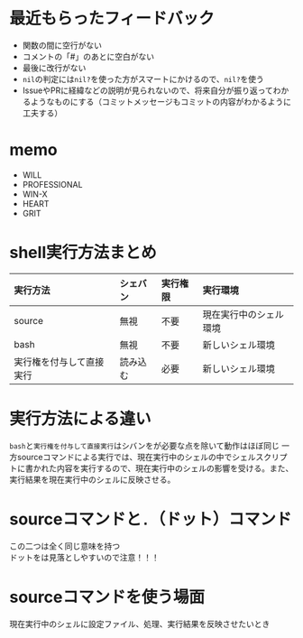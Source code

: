 # 最近もらったフィードバック
- 関数の間に空行がない
- コメントの「#」のあとに空白がない
- 最後に改行がない
- `nil`の判定には`nil?`を使った方がスマートにかけるので、`nil?`を使う
- IssueやPRに経緯などの説明が見られないので、将来自分が振り返ってわかるようなものにする（コミットメッセージもコミットの内容がわかるように工夫する）

# memo
- WILL
- PROFESSIONAL
- WIN-X
- HEART
- GRIT

# shell実行方法まとめ
| 実行方法 | シェバン | 実行権限 | 実行環境 |
| :--- | :--- | :--- | :--- |
| source | 無視 | 不要 | 現在実行中のシェル環境 |
| bash | 無視 | 不要 | 新しいシェル環境 |
| 実行権を付与して直接実行 | 読み込む | 必要 | 新しいシェル環境 |

# 実行方法による違い
`bash`と`実行権を付与して直接実行`はシバンをが必要な点を除いて動作はほぼ同じ
一方sourceコマンドによる実行では、現在実行中のシェルの中でシェルスクリプトに書かれた内容を実行するので、現在実行中のシェルの影響を受ける。また、実行結果を現在実行中のシェルに反映させる。

# sourceコマンドと`.`（ドット）コマンド
この二つは全く同じ意味を持つ<br>
ドットをは見落としやすいので注意！！！

# sourceコマンドを使う場面
現在実行中のシェルに設定ファイル、処理、実行結果を反映させたいとき


